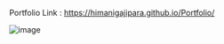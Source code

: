 Portfolio
Link : https://himanigajipara.github.io/Portfolio/


![image](https://github.com/HimaniGajipara/Portfolio/assets/55582749/19fdd195-9dbd-4e03-8359-7f5fff02ee15)
